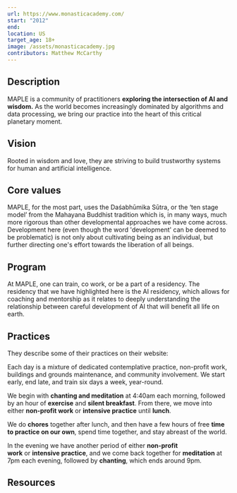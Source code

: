 ```yaml
---
url: https://www.monasticacademy.com/
start: "2012"
end: 
location: US
target_age: 18+
image: /assets/monasticacademy.jpg
contributors: Matthew McCarthy
---
```


## Description 

MAPLE is a community of practitioners **exploring the intersection of AI and wisdom.** As the world becomes increasingly dominated by algorithms and data processing, we bring our practice into the heart of this critical planetary moment. 

## Vision 

Rooted in wisdom and love, they are striving to build trustworthy systems for human and artificial intelligence.

## Core values 

MAPLE, for the most part, uses the Daśabhūmika Sūtra, or the ‘ten stage model’ from the Mahayana Buddhist tradition which is, in many ways, much more rigorous than other developmental approaches we have come across. Development here (even though the word 'development' can be deemed to be problematic) is not only about cultivating being as an individual, but further directing one's effort towards the liberation of all beings.

## Program 

At MAPLE, one can train, co work, or be a part of a residency. The residency that we have highlighted here is the AI residency, which allows for coaching and mentorship as it relates to deeply understanding the relationship between careful development of AI that will benefit all life on earth.

## Practices 

They describe some of their practices on their website: 

Each day is a mixture of dedicated contemplative practice, non-profit work, buildings and grounds maintenance, and community involvement. We start early, end late, and train six days a week, year-round.

We begin with **chanting and meditation** at 4:40am each morning, followed by an hour of **exercise** and **silent breakfast**. From there, we move into either **non-profit work** or **intensive practice** until **lunch**.

We do **chores** together after lunch, and then have a few hours of free **time to practice on our own**, spend time together, and stay abreast of the world.

In the evening we have another period of either **non-profit work** or **intensive practice**, and we come back together for **meditation** at 7pm each evening, followed by **chanting**, which ends around 9pm.

## Resources 

